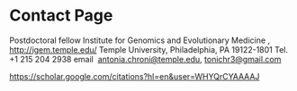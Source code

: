 # Contact Page

Postdoctoral fellow
Institute for Genomics and Evolutionary Medicine , http://igem.temple.edu/
Temple University, 
Philadelphia, PA 19122-1801
Tel.  +1 215 204 2938
email  antonia.chroni@temple.edu, tonichr3@gmail.com

 https://scholar.google.com/citations?hl=en&user=WHYQrCYAAAAJ
